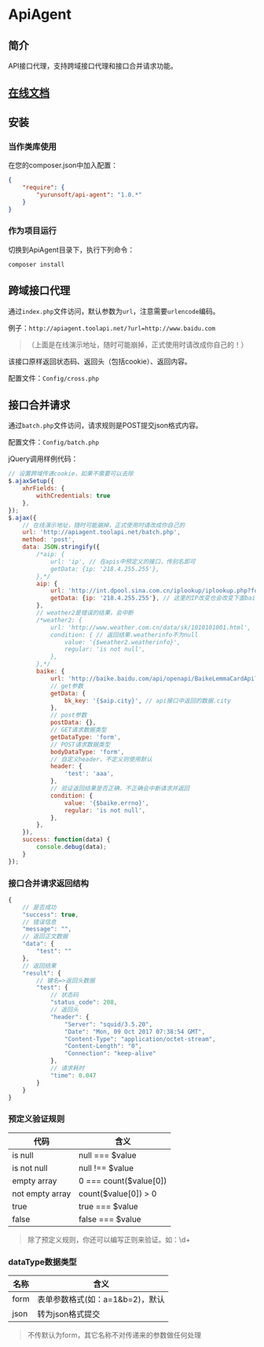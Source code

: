 # ApiAgent

## 简介

API接口代理，支持跨域接口代理和接口合并请求功能。

## [在线文档](http://doc.yurunsoft.com/ApiAgent "在线文档")

## 安装

### 当作类库使用

在您的composer.json中加入配置：

```json
{
    "require": {
        "yurunsoft/api-agent": "1.0.*"
    }
}
```

### 作为项目运行

切换到ApiAgent目录下，执行下列命令：

```
composer install
```

## 跨域接口代理

通过`index.php`文件访问，默认参数为`url`，注意需要`urlencode`编码。

例子：`http://apiagent.toolapi.net/?url=http://www.baidu.com`

> （上面是在线演示地址，随时可能崩掉，正式使用时请改成你自己的！）

该接口原样返回状态码、返回头（包括cookie）、返回内容。

配置文件：`Config/cross.php`

## 接口合并请求

通过`batch.php`文件访问，请求规则是POST提交json格式内容。

配置文件：`Config/batch.php`

jQuery调用样例代码：

~~~js
// 设置跨域传递cookie，如果不需要可以去除
$.ajaxSetup({
	xhrFields: {
		withCredentials: true
	},
});
$.ajax({
	// 在线演示地址，随时可能崩掉，正式使用时请改成你自己的
	url: 'http://apiagent.toolapi.net/batch.php',
	method: 'post',
	data: JSON.stringify({
		/*aip: {
			url: 'ip', // 在apis中预定义的接口，传别名即可
			getData: {ip: '218.4.255.255'},
		},*/
		aip: {
			url: 'http://int.dpool.sina.com.cn/iplookup/iplookup.php?format=json',
			getData: {ip: '218.4.255.255'}, // 这里的IP改变也会改变下面baike的结果哦
		},
		// weather2是错误的结果，会中断
		/*weather2: {
			url: 'http://www.weather.com.cn/data/sk/1010101001.html',
			condition: { // 返回结果.weatherinfo不为null
				value: '{$weather2.weatherinfo}',
				regular: 'is not null',
			},
		},*/
		baike: {
			url: 'http://baike.baidu.com/api/openapi/BaikeLemmaCardApi?scope=103&format=json&appid=379020&bk_length=600',
			// get参数
			getData: {
				bk_key: '{$aip.city}', // api接口中返回的数据.city
			},
			// post参数
			postData: {},
			// GET请求数据类型
			getDataType: 'form',
			// POST请求数据类型
			bodyDataType: 'form',
			// 自定义header，不定义则使用默认
			header: {
				'test': 'aaa',
			},
			// 验证返回结果是否正确，不正确会中断请求并返回
			condition: {
				value: '{$baike.errno}',
				regular: 'is not null',
			},
		},
	}),
	success: function(data)	{
		console.debug(data);
	}
});
~~~

### 接口合并请求返回结构

```js
{
	// 是否成功
    "success": true,
	// 错误信息
    "message": "",
	// 返回正文数据
    "data": {
        "test": ""
    },
	// 返回结果
    "result": {
		// 键名=>返回头数据
        "test": {
			// 状态码
            "status_code": 208,
			// 返回头
            "header": {
                "Server": "squid/3.5.20",
                "Date": "Mon, 09 Oct 2017 07:38:54 GMT",
                "Content-Type": "application/octet-stream",
                "Content-Length": "0",
                "Connection": "keep-alive"
            },
			// 请求耗时
            "time": 0.047
        }
    }
}
```

### 预定义验证规则

| 代码 | 含义 |
| --- | --- |
| is null | null === $value |
| is not null | null !== $value |
| empty array | 0 === count($value[0]) |
| not empty array | count($value[0]) > 0 |
| true | true === $value |
| false | false === $value |

> 除了预定义规则，你还可以编写正则来验证。如：\d+

### dataType数据类型

| 名称 | 含义 |
| --- | --- |
| form | 表单参数格式(如：a=1&b=2)，默认 |
| json | 转为json格式提交 |
> 不传默认为form，其它名称不对传递来的参数做任何处理